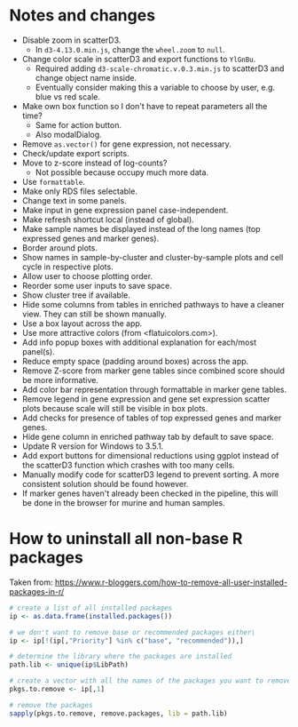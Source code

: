 # Notes and changes

* Disable zoom in scatterD3.
  * In `d3-4.13.0.min.js`, change the `wheel.zoom` to `null`.
* Change color scale in scatterD3 and export functions to `YlGnBu`.
  * Required adding `d3-scale-chromatic.v.0.3.min.js` to scatterD3 and change object name inside.
  * Eventually consider making this a variable to choose by user, e.g. blue vs red scale.
* Make own box function so I don't have to repeat parameters all the time?
  * Same for action button.
  * Also modalDialog.
* Remove `as.vector()` for gene expression, not necessary.
* Check/update export scripts.
* Move to z-score instead of log-counts?
    * Not possible because occupy much more data.
* Use `formattable`.
* Make only RDS files selectable.
* Change text in some panels.
* Make input in gene expression panel case-independent.
* Make refresh shortcut local (instead of global).
* Make sample names be displayed instead of the long names (top expressed genes and marker genes).
* Border around plots.
* Show names in sample-by-cluster and cluster-by-sample plots and cell cycle in respective plots.
* Allow user to choose plotting order.
* Reorder some user inputs to save space.
* Show cluster tree if available.
* Hide some columns from tables in enriched pathways to have a cleaner view. They can still be shown manually.
* Use a box layout across the app.
* Use more attractive colors (from <flatuicolors.com>).
* Add info popup boxes with additional explanation for each/most panel(s).
* Reduce empty space (padding around boxes) across the app.
* Remove Z-score from marker gene tables since combined score should be more informative.
* Add color bar representation through formattable in marker gene tables.
* Remove legend in gene expression and gene set expression scatter plots because scale will still be visible in box plots.
* Add checks for presence of tables of top expressed genes and marker genes.
* Hide gene column in enriched pathway tab by default to save space.
* Update R version for Windows to 3.5.1.
* Add export buttons for dimensional reductions using ggplot instead of the scatterD3 function which crashes with too many cells.
* Manually modify code for scatterD3 legend to prevent sorting. A more consistent solution should be found however.
* If marker genes haven't already been checked in the pipeline, this will be done in the browser for murine and human samples.

# How to uninstall all non-base R packages

Taken from: https://www.r-bloggers.com/how-to-remove-all-user-installed-packages-in-r/

```r
# create a list of all installed packages
ip <- as.data.frame(installed.packages())

# we don't want to remove base or recommended packages either\
ip <- ip[!(ip[,"Priority"] %in% c("base", "recommended")),]

# determine the library where the packages are installed
path.lib <- unique(ip$LibPath)

# create a vector with all the names of the packages you want to remove
pkgs.to.remove <- ip[,1]

# remove the packages
sapply(pkgs.to.remove, remove.packages, lib = path.lib)
```